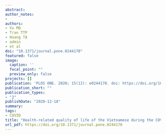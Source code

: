 ```yaml
---
abstract:
author_notes:
- 
authors:
- Vu MQ
- Tran TTP
- Hoang TA
- admin
- et al
doi: "10.1371/journal.pone.0244170"
featured: false
image:
  caption: ''
  focal_point: ""
  preview_only: false
projects: []
publication: 'PLOS ONE. 2020; 15(12): e0244170. doi: https://doi.org/10.1371/journal.pone.0244170 '
publication_short: ""
publication_types:
- "2"
publishDate: "2020-12-18"
summary: 
tags:
- COVID
title: "Health-related quality of life of the Vietnamese during the COVID-19 pandemic"
url_pdf: https://doi.org/10.1371/journal.pone.0244170 
---
```

